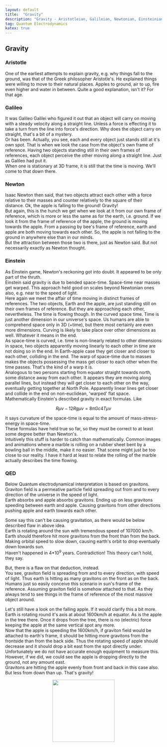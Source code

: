 ```yaml
---
layout: default
title:  "Gravity"
description: "Gravity - Aristotleian, Galileian, Newtonian, Einsteinian or what"
tag: Quantum Electrodynamics
katex: true
---
```


## Gravity

### Aristotle
One of the earliest attempts to explain gravity, e.g. why things fall to the ground, was that of the Greek philosopher Aristotle's. He explained things were willing to move to their natural places. Apples to ground, air to up, fire even higher and water in between. Quite a good explanation, isn't it? For that age.

### Galileo
It was Galileo Galilei who figured it out that an object will carry on moving with a steady velocity along a straight line. Unless a force is effecting it to take a turn from the line into force's direction. Why does the object carry on straight, that's a bit of a mystery.  
Or has been. Actually, you see, each and every object just stands still at it's own spot. That is when we look the case from the object's own frame of reference. Having two objects standing still in their own frames of references, each object perceive the other moving along a straight line. Just as Galileo had put it.  
When one is stationary at 3D frame, it is still that the time is moving. We'll come to that down there.

### Newton
Isaac Newton then said, that two objects attract each other with a force relative to their masses and counter relatively to the square of their distance. Ok, the apple is falling to the ground!  Gravity!  
But again, this is the hunch we get when we look at it from our own frame of reference, which is more or less the same as for the earth, i.e. ground. If we look it from the frame of reference of the apple, the ground is moving towards the apple. From a passing by bee's frame of reference, earth and apple are both moving towards each other.
So, the apple is not falling to the ground in anywhere else than in our minds.  
But the attraction between those two is there, just as Newton said. But not necessarily exactly as Newton thought.

### Einstein
As Einstein game, Newton's reckoning got into doubt. It appeared to be only part of the thruth.  
Einstein said gravity is due to bended space-time. Space-time near masses get warped. This approach held good on scales beyond Newtonian ones also, e.g. near to the speed of light.  
Here again we meet the affair of time moving in distinct frames of references. The two objects, Earth and the apple, are just standing still on their own frames of reference. But they are approaching each other, nevertheless. The time is flowing though. In the curved space time. Time is just another dimension in our universe's space. Us humans are able to comprehend space only in 3D (+time), but there most certainly are even more dimensions. Curving is likely to take place over other dimensions as well. Whatever it means in the end.  
As space-time is curved, i.e. time is non-linearly related to other dimensions in space, two objects apparently moving linearly to each other in time are not doing so in the end. In Earth-apple case they get closer and closer to each other, colliding in the end.
The warp of space-time due to masses makes the objects possessing the mass get closer to each other when the time passes. That's the kind of a warp it is.  
Analogous to two persons starting from equator straight towards north, some distance away from each other. It appears they are moving along parallel lines, but instead they will get closer to each other on the way, eventually getting together at North Pole. Apparently linear lines get closer and collide in the end on non-euclidean, 'warped' flat space.  
Mathematically Einstein's described gravity in exact formulas.  Like 

$$Rμν−12Rgμν=8πGc4Tμν$$

It says curvature of the space-time is equal to the amount of mass-stress-energy in space-time.  
These formulas have held true so far, so they must be  correct to at least some degree better than Newton's.  
Intuitively this stuff is harder to catch than mathematically. Common images and animations where a marble is rolling on a rubber sheet bent by a bowling ball in the middle, make it no easier. That scene might just be too close to our reality. I have it hard at least to relate the rolling of the marble actually describes the time flowing.

### QED
Below Quantum electrodynamical interpretation is based on gravitons. Graviton field is a permeative particle field spreading out from and to every direction of the universe in the speed of light.  
Earth absorbs and apple absorbs gravitons. Ending up on less gravitons speeding between earth and apple.
Causing gravitons from other directions pushing apple and earth towards each other.  

Some say this can't be causing gravitation, as there would be below described flaw in above idea.  
Earth is rotating around the sun with tremendous speed of 107000 km/h. Earth should therefore hit more gravitons from the front than from the back. Making orbital speed to slow down, causing earth's orbit to drop eventually down towards sun.  
Haven't happened in 4*10<sup>9</sup> years. Contradiction! This theory can't hold, they say.

But, there is a flaw on that deduction, instead.  
You see, graviton field is spreading from and to every direction, with speed of light. Thus earth is hitting as many gravitons on the front as on the back.  
Humans just so easily conceive this scenario in sun's frame of the reference. Assuming graviton field is somehow attached to that. 
As they always tend to see things in the frame of reference of the most massive object around.

Let's still have a look on the falling apple. If it would clarify this a bit more.  
Earth is rotating round it's axis at about 1600km/h at equator. As is the apple in the tree there. Once it drops from the tree, there is no (electric) force keeping the apple at the same vertical spot any more.  
Now that the apple is speeding the 1600km/h, if graviton field would be attached to earth's frame, it should be hitting more gravitons from the frontside than from the back side. Thus the rotating speed of apple should decrease and it should drop a bit east from the spot directly under. Unfortunately we do not have accurate enough equipment to measure this. However, if we did, we could see the apple is dropping directly to the ground, not any amount east.  
Gravitons are hitting the apple evenly from front and back in this case also.  
But less from down than up. That's gravity!

<p style="text-align:center;">
<img src="../../../img/gravity.png" width="200" height="200"/>
</p>

